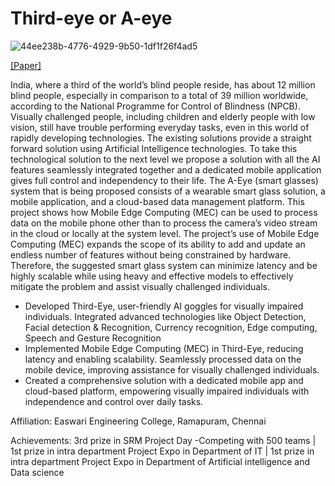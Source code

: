 # Third-eye or A-eye

![44ee238b-4776-4929-9b50-1df1f26f4ad5](https://github.com/SanjayR-26/Third-eye/assets/90435317/18e5ca90-8fba-4e47-a52d-46f9c80a3e25)

<a href="https://ieeexplore.ieee.org/document/10134901">[Paper]</a>

India, where a third of the world’s blind people reside, has about 12 million blind people, especially in comparison to a total of 39 million worldwide, according to the National Programme for Control of Blindness (NPCB). Visually challenged people, including children and elderly people with low vision, still have trouble performing everyday tasks, even in this world of rapidly developing technologies. The existing solutions provide a straight forward solution using Artificial Intelligence technologies. To take this technological solution to the next level we propose a solution with all the AI features seamlessly integrated together and a dedicated mobile application gives full control and independency to their life. The A-Eye (smart glasses) system that is being proposed consists of a wearable smart glass solution, a mobile application, and a cloud-based data management platform. This project shows how Mobile Edge Computing (MEC) can be used to process data on the mobile phone other than to process the camera’s video stream in the cloud or locally at the system level. The project’s use of Mobile Edge Computing (MEC) expands the scope of its ability to add and update an endless number of features without being constrained by hardware. Therefore, the suggested smart glass system can minimize latency and be highly scalable while using heavy and effective models to effectively mitigate the problem and assist visually challenged individuals.

- Developed Third-Eye, user-friendly AI goggles for visually impaired individuals. Integrated advanced technologies like Object Detection, Facial detection & Recognition, Currency recognition, Edge computing, Speech and Gesture Recognition
- Implemented Mobile Edge Computing (MEC) in Third-Eye, reducing latency and enabling scalability. Seamlessly processed data on the mobile device, improving assistance for visually challenged individuals.
- Created a comprehensive solution with a dedicated mobile app and cloud-based platform, empowering visually impaired individuals with independence and control over daily tasks.

Affiliation: Easwari Engineering College, Ramapuram, Chennai

Achievements: 3rd prize in SRM Project Day -Competing with 500 teams | 1st prize in intra department Project Expo in Department of IT | 1st prize in intra department Project Expo in Department of Artificial intelligence and Data science

